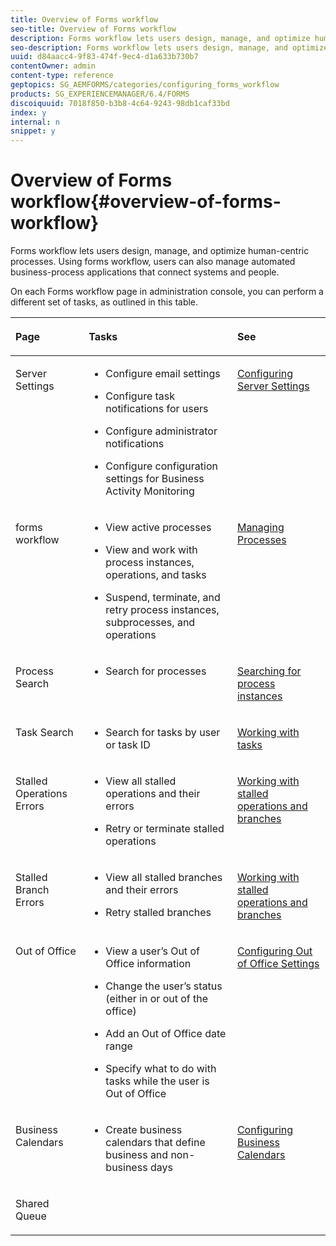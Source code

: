 ```yaml
---
title: Overview of Forms workflow
seo-title: Overview of Forms workflow
description: Forms workflow lets users design, manage, and optimize human-centric processes. Using forms workflow, users can also manage automated business-process applications that connect systems and people.
seo-description: Forms workflow lets users design, manage, and optimize human-centric processes. Using forms workflow, users can also manage automated business-process applications that connect systems and people.
uuid: d84aacc4-9f83-474f-9ec4-d1a633b730b7
contentOwner: admin
content-type: reference
geptopics: SG_AEMFORMS/categories/configuring_forms_workflow
products: SG_EXPERIENCEMANAGER/6.4/FORMS
discoiquuid: 7018f850-b3b8-4c64-9243-98db1caf33bd
index: y
internal: n
snippet: y
---
```


# Overview of Forms workflow{#overview-of-forms-workflow}

Forms workflow lets users design, manage, and optimize human-centric processes. Using forms workflow, users can also manage automated business-process applications that connect systems and people.

On each Forms workflow page in administration console, you can perform a different set of tasks, as outlined in this table.

<table cellpadding="4" cellspacing="0">
 <thead align="left">
  <tr>
   <th class="cellrowborder" id="d19e23878" valign="top" width="NaN%"><p>Page</p></th> 
   <th class="cellrowborder" id="d19e23881" valign="top" width="NaN%"><p>Tasks</p></th> 
   <th class="cellrowborder" id="d19e23884" valign="top" width="NaN%"><p>See</p></th> 
  </tr> 
 </thead> 
 <tbody>
  <tr>
   <td class="cellrowborder" headers="d19e23878 " valign="top" width="NaN%"><p>Server Settings</p></td> 
   <td class="cellrowborder" headers="d19e23881 " valign="top" width="NaN%">
    <ul>
     <li><p>Configure email settings</p></li>
     <li><p>Configure task notifications for users</p></li>
     <li><p>Configure administrator notifications</p></li>
     <li><p>Configure configuration settings for Business Activity Monitoring </p></li>
    </ul></td> 
   <td class="cellrowborder" headers="d19e23884 " valign="top" width="NaN%"><p><a href="../../../forms/using/admin-help/configuring-server-settings.md#configuring-server-settings">Configuring Server Settings</a></p></td> 
  </tr> 
  <tr>
   <td class="cellrowborder" headers="d19e23878 " valign="top" width="NaN%"><p>forms workflow</p></td> 
   <td class="cellrowborder" headers="d19e23881 " valign="top" width="NaN%">
    <ul>
     <li><p>View active processes</p></li>
     <li><p>View and work with process instances, operations, and tasks</p></li>
     <li><p>Suspend, terminate, and retry process instances, subprocesses, and operations</p></li>
    </ul></td> 
   <td class="cellrowborder" headers="d19e23884 " valign="top" width="NaN%"><p><a href="../../../forms/using/admin-help/processes.md#managing-processes">Managing Processes</a></p></td> 
  </tr> 
  <tr>
   <td class="cellrowborder" headers="d19e23878 " valign="top" width="NaN%"><p>Process Search</p></td> 
   <td class="cellrowborder" headers="d19e23881 " valign="top" width="NaN%">
    <ul>
     <li><p>Search for processes</p></li>
    </ul></td> 
   <td class="cellrowborder" headers="d19e23884 " valign="top" width="NaN%"><p><a href="../../../forms/using/admin-help/searching-process-instances.md#searching-for-process-instances">Searching for process instances</a></p></td> 
  </tr> 
  <tr>
   <td class="cellrowborder" headers="d19e23878 " valign="top" width="NaN%"><p>Task Search</p></td> 
   <td class="cellrowborder" headers="d19e23881 " valign="top" width="NaN%">
    <ul>
     <li><p>Search for tasks by user or task ID</p></li>
    </ul></td> 
   <td class="cellrowborder" headers="d19e23884 " valign="top" width="NaN%"><p><a href="../../../forms/using/admin-help/tasks.md#working-with-tasks">Working with tasks</a></p></td> 
  </tr> 
  <tr>
   <td class="cellrowborder" headers="d19e23878 " valign="top" width="NaN%"><p>Stalled Operations Errors</p></td> 
   <td class="cellrowborder" headers="d19e23881 " valign="top" width="NaN%">
    <ul>
     <li><p>View all stalled operations and their errors</p></li>
     <li><p>Retry or terminate stalled operations</p></li>
    </ul></td> 
   <td class="cellrowborder" headers="d19e23884 " valign="top" width="NaN%"><p><a href="../../../forms/using/admin-help/stalled-operations-branches.md#working-with-stalled-operations-and-branches">Working with stalled operations and branches</a></p></td> 
  </tr> 
  <tr>
   <td class="cellrowborder" headers="d19e23878 " valign="top" width="NaN%"><p>Stalled Branch Errors</p></td> 
   <td class="cellrowborder" headers="d19e23881 " valign="top" width="NaN%">
    <ul>
     <li><p>View all stalled branches and their errors</p></li>
     <li><p>Retry stalled branches</p></li>
    </ul></td> 
   <td class="cellrowborder" headers="d19e23884 " valign="top" width="NaN%"><p><a href="../../../forms/using/admin-help/stalled-operations-branches.md#working-with-stalled-operations-and-branches">Working with stalled operations and branches</a></p></td> 
  </tr> 
  <tr>
   <td class="cellrowborder" headers="d19e23878 " valign="top" width="NaN%"><p>Out of Office</p></td> 
   <td class="cellrowborder" headers="d19e23881 " valign="top" width="NaN%">
    <ul>
     <li><p>View a user’s Out of Office information</p></li>
     <li><p>Change the user’s status (either in or out of the office)</p></li>
     <li><p>Add an Out of Office date range </p></li>
     <li><p>Specify what to do with tasks while the user is Out of Office</p></li>
    </ul></td> 
   <td class="cellrowborder" headers="d19e23884 " valign="top" width="NaN%"><p><a href="../../../forms/using/admin-help/configuring-out-office-settings.md#configuring-out-of-office-settings">Configuring Out of Office Settings</a></p></td> 
  </tr> 
  <tr>
   <td class="cellrowborder" headers="d19e23878 " valign="top" width="NaN%"><p>Business Calendars</p></td> 
   <td class="cellrowborder" headers="d19e23881 " valign="top" width="NaN%">
    <ul>
     <li><p>Create business calendars that define business and non-business days</p></li>
    </ul></td> 
   <td class="cellrowborder" headers="d19e23884 " valign="top" width="NaN%"><p><a href="../../../forms/using/admin-help/configuring-business-calendars.md#configuring-business-calendars">Configuring Business Calendars</a></p></td> 
  </tr> 
  <tr>
   <td class="cellrowborder" headers="d19e23878 " valign="top" width="NaN%"><p>Shared Queue</p></td> 
   <td class="cellrowborder" headers="d19e23881 " valign="top" width="NaN%"><p></p></td> 
   <td class="cellrowborder" headers="d19e23884 " valign="top" width="NaN%"><p></p></td> 
  </tr> 
 </tbody> 
</table>

